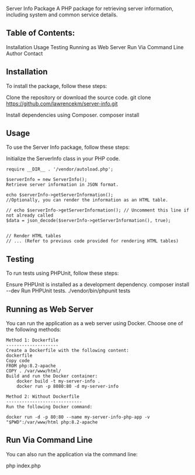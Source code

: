 Server Info Package
A PHP package for retrieving server information, including system and common service details.

Table of Contents:
-----------------
Installation
Usage
Testing
Running as Web Server
Run Via Command Line
Author
Contact


Installation
-------------
To install the package, follow these steps:

Clone the repository or download the source code.
    git clone https://github.com/lawrencekm/server-info.git
    
Install dependencies using Composer.
    composer install

Usage
-----
To use the Server Info package, follow these steps:

Initialize the ServerInfo class in your PHP code.

    require __DIR__ . '/vendor/autoload.php';

    $serverInfo = new ServerInfo();
    Retrieve server information in JSON format.

    echo $serverInfo->getServerInformation();
    //Optionally, you can render the information as an HTML table.

    // echo $serverInfo->getServerInformation(); // Uncomment this line if not already called
    $data = json_decode($serverInfo->getServerInformation(), true);


    // Render HTML tables
    // ... (Refer to previous code provided for rendering HTML tables)


Testing
-------
To run tests using PHPUnit, follow these steps:

Ensure PHPUnit is installed as a development dependency.
    composer install --dev
Run PHPUnit tests.
    ./vendor/bin/phpunit tests


Running as Web Server
------------------------
You can run the application as a web server using Docker. Choose one of the following methods:

    Method 1: Dockerfile
    --------------------
    Create a Dockerfile with the following content:
    dockerfile
    Copy code
    FROM php:8.2-apache
    COPY . /var/www/html/
    Build and run the Docker container:
        docker build -t my-server-info .
        docker run -p 8080:80 -d my-server-info
        
    Method 2: Without Dockerfile
    -----------------------------
    Run the following Docker command:

    docker run -d -p 80:80 --name my-server-info-php-app -v "$PWD":/var/www/html php:8.2-apache

Run Via Command Line
-----------------------
You can also run the application via the command line:

php index.php